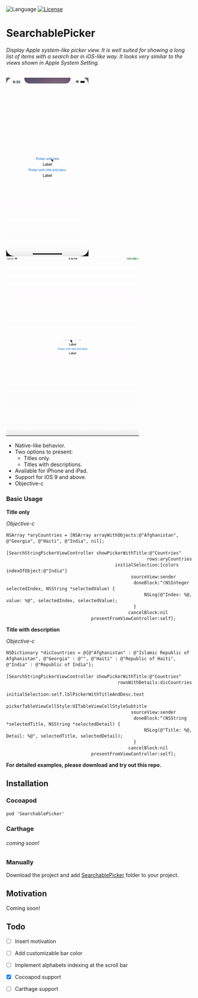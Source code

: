 
![Language](https://img.shields.io/badge/language-objective--c-blue.svg) [![License](https://img.shields.io/badge/license-MIT-green.svg?style=flat)](https://github.com/fastlane/produce/blob/master/LICENSE)
# SearchablePicker
###### Display Apple system-like picker view. It is well suited for showing a long list of items with a search bar in iOS-like way. It looks very similar to the views shown in Apple System Setting.
![Animation](demo-screens/demo-iphone.gif)    ![Animation](demo-screens/demo-ipad.gif)
* Native-like behavior. 
* Two options to present:
  * Titles only.
  * Titles with descriptions.
* Available for iPhone and iPad.
* Support for iOS 9 and above.
* Objective-c

### Basic Usage ##
**Title only**

*Objective-c*
```obj-c
NSArray *aryCountries = [NSArray arrayWithObjects:@"Afghanistan", @"Georgia", @"Haiti", @"India", nil];

[SearchStringPickerViewController showPickerWithTitle:@"Countries"
                                                     rows:aryCountries
                                         initialSelection:[colors indexOfObject:@"India"]
                                               sourceView:sender
                                                doneBlock:^(NSInteger selectedIndex, NSString *selectedValue) {
                                                    NSLog(@"Index: %@, value: %@", selectedIndex, selectedValue);
                                                }
                                              cancelBlock:nil 
                                presentFromViewController:self];                                
```
**Title with description**

*Objective-c*
```obj-c
NSDictionary *dicCountries = @{@"Afghanistan" : @"Islamic Republic of Afghanistan", @"Georgia" : @"", @"Haiti" : @"Republic of Haiti", @"India" : @"Republic of India"};

[SearchStringPickerViewController showPickerWithTitle:@"Countries"
                                          rowsWithDetails:dicCountries
                                         initialSelection:self.lblPickerWithTitleAndDesc.text
                                 pickerTableViewCellStyle:UITableViewCellStyleSubtitle
                                               sourceView:sender
                                                doneBlock:^(NSString *selectedTitle, NSString *selectedDetail) {
                                                    NSLog(@"Title: %@, Detail: %@", selectedTitle, selectedDetail);
                                                }
                                              cancelBlock:nil
                                presentFromViewController:self];
```
**For detailed examples, please download and try out this repo.**

## Installation ##
### Cocoapod
`pod 'SearchablePicker'`

### Carthage
######  coming soon!

### Manually
Download the project and add [SearchablePicker](SearchablePicker/SearchablePicker) folder to your project.

## Motivation ##
Coming soon!

## Todo ##
- [ ] Insert motivation
- [ ] Add customizable bar color
- [ ] Implement alphabets indexing at the scroll bar
- [x] Cocoapod support
- [ ] Carthage support


